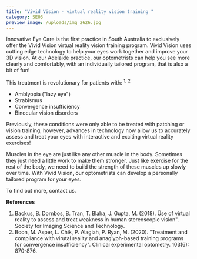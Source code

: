 ```yaml
---
title: "Vivid Vision - virtual reality vision training "
category: SE03
preview_image: /uploads/img_2626.jpg
---
```

Innovative Eye Care is the first practice in South Australia to exclusively offer the Vivid Vision virtual reality vision training program. Vivid Vision uses cutting edge technology to help your eyes work together and improve your 3D vision. At our Adelaide practice, our optometrists can help you see more clearly and comfortably, with an individually tailored program, that is also a bit of fun!

This treatment is revolutionary for patients with: <sup>1, 2</sup> 

* Amblyopia ("lazy eye")
* Strabismus 
* Convergence insufficiency 
* Binocular vision disorders 

Previously, these conditions were only able to be treated with patching or vision training, however, advances in technology now allow us to accurately assess and treat your eyes with interactive and exciting virtual reality exercises! 

Muscles in the eye are just like any other muscle in the body. Sometimes they just need a little work to make them stronger. Just like exercise for the rest of the body, we need to build the strength of these muscles up slowly over time. With Vivid Vision, our optometrists can develop a personally tailored program for your eyes. 

To find out more, contact us.

**References**

1. Backus, B. Dornbos, B. Tran, T. Blaha, J. Gupta, M. (2018). Üse of virtual reality to assess and treat weakness in human stereoscopic vision". Society for Imaging Science and Technology. 
2. Boon, M. Asper, L. Chik, P. Alagiah, P. Ryan, M. (2020). "Treatment and compliance with virutal reality and anaglyph-based training programs for convergence insufficiency". Clinical experimental optometry. 103(6): 870-876.